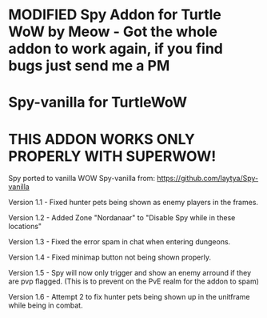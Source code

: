  # <b>MODIFIED Spy Addon for Turtle WoW by Meow - Got the whole addon to work again, if you find bugs just send me a PM</b>
# Spy-vanilla for TurtleWoW
# THIS ADDON WORKS ONLY PROPERLY WITH SUPERWOW!
Spy ported to vanilla WOW Spy-vanilla from: https://github.com/laytya/Spy-vanilla

Version 1.1 - Fixed hunter pets being shown as enemy players in the frames.

Version 1.2 - Added Zone "Nordanaar" to "Disable Spy while in these locations"

Version 1.3 - Fixed the error spam in chat when entering dungeons.

Version 1.4 - Fixed minimap button not being shown properly.

Version 1.5 - Spy will now only trigger and show an enemy arround if they are pvp flagged. (This is to prevent on the PvE realm for the addon to spam)

Version 1.6 - Attempt 2 to fix hunter pets being shown up in the unitframe while being in combat.
